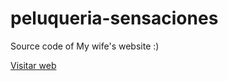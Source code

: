 # peluqueria-sensaciones
Source code of My wife's website :) 

[Visitar web](https://pelusensaciones.com)
